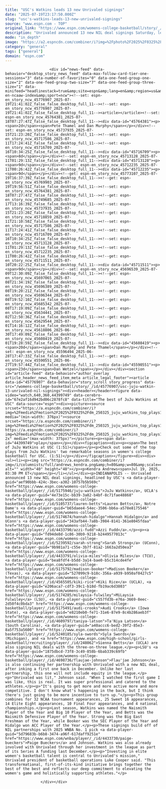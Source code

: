 ```yaml
---
title: "USC's Watkins leads 13 new Unrivaled signings"
date: "2025-07-19T23:17:50.000Z"
slug: "usc's-watkins-leads-13-new-unrivaled-signings"
source: "www.espn.com - TOP"
original_link: "https://www.espn.com/womens-college-basketball/story/_/id/45776907/usc-juju-watkin-13-unrivaled-nil-signings"
description: "Unrivaled announced 13 new NIL deal signings Saturday, led by USC's JuJu Watkins, along with the continuation of a Flau'jae Johnson partnership."
mode: "in_depth"
image: "https://a2.espncdn.com/combiner/i?img=%2Fphoto%2F2025%2F0325%2Fr1469201_1296x729_16%2D9.jpg"
category: "general"
tags: ["general"]
domain: "espn.com"
---
```

<div id="readability-page-1" class="page"><div id="pane-main" tabindex="-1">

                        <div id="news-feed" data-behavior="desktop_story_news_feed" data-max-follow-card-tier-one-sessions="3" data-number-of-favorites="0" data-one-feed-group-one-size="2" data-one-feed-group-two-size="7" data-one-feed-group-three-size="1" data-minifeed="headlinestack=true&amp;site=espn&amp;lang=en&amp;region=us&amp;pubkey=espn-en-ncaaw-index&amp;sport=ncw"><!--set: espn-en_story_ncw_45776907_2025-07-19T21:41:02Z_false_false_desktop_full_11--><!--set: espn-en_story_ncw_45776907_2025-07-19T21:41:02Z_false_false_desktop_full_11--><article></article><!--set: espn-en_story_ncw_45764381_2025-07-18T07:27:47Z_false_false_desktop_full_11--><div data-id="45764381"><p><span>2d</span><span>Pete Thamel and Dan Murphy</span></p></div><!--set: espn-en_story_ncw_45737935_2025-07-15T21:23:20Z_false_false_desktop_full_11--><!--set: espn-en_story_ncw_45717586_2025-07-11T17:24:41Z_false_false_desktop_full_11--><!--set: espn-en_story_ncw_45716709_2025-07-16T10:34:25Z_false_false_desktop_full_11--><div data-id="45716709"><p><span>8d</span></p></div><!--set: espn-en_story_ncw_45713128_2025-07-11T01:29:13Z_false_false_desktop_full_11--><div data-id="45713128"><p><span>9d</span></p></div><!--set: espn-en_story_ncw_45712235_2025-07-11T00:26:42Z_false_false_desktop_full_11--><div data-id="45712235"><p><span>9d</span></p></div><!--get: espn-en_story_ncw_45773107_2025-07-19T16:37:39Z_false_false_desktop_full_11--><!--get: espn-en_story_ncw_45769903_2025-07-19T19:56:51Z_false_false_desktop_full_11--><!--set: espn-en_story_ncw_45764381_2025-07-18T07:27:47Z_false_false_desktop_full_11--><!--get: espn-en_story_ncw_45749685_2025-07-17T13:16:39Z_false_false_desktop_full_11--><!--set: espn-en_story_ncw_45737935_2025-07-15T21:23:20Z_false_false_desktop_full_11--><!--get: espn-en_story_ncw_45718859_2025-07-11T21:10:58Z_false_false_desktop_full_11--><!--set: espn-en_story_ncw_45717586_2025-07-11T17:24:41Z_false_false_desktop_full_11--><!--set: espn-en_story_ncw_45716709_2025-07-16T10:34:25Z_false_false_desktop_full_11--><!--set: espn-en_story_ncw_45713128_2025-07-11T01:29:13Z_false_false_desktop_full_11--><!--set: espn-en_story_ncw_45712235_2025-07-11T00:26:42Z_false_false_desktop_full_11--><!--get: espn-en_story_ncw_45711511_2025-07-10T20:22:25Z_false_false_desktop_full_11--><div data-id="45711511"><p><span>9d</span></p></div><!--set: espn-en_story_ncw_45696539_2025-07-09T12:30:09Z_false_false_desktop_full_11--><!--get: espn-en_story_ncw_45697065_2025-07-08T21:34:19Z_false_false_desktop_full_11--><!--get: espn-en_story_ncw_45696389_2025-07-08T19:20:21Z_false_false_desktop_full_11--><!--get: espn-en_story_ncw_45696344_2025-07-08T19:52:10Z_false_false_desktop_full_11--><!--get: espn-en_story_ncw_45685342_2025-07-08T17:19:09Z_false_false_desktop_full_11--><!--get: espn-en_story_ncw_45634441_2025-07-02T12:50:36Z_false_false_desktop_full_11--><!--get: espn-en_story_ncw_45629544_2025-07-01T14:16:12Z_false_false_desktop_full_11--><!--get: espn-en_story_ncw_45618806_2025-06-30T17:49:09Z_false_false_desktop_full_11--><!--get: espn-en_story_ncw_45608419_2025-07-01T19:28:59Z_false_false_desktop_full_11--><div data-id="45608419"><p><span>20d</span><span>Dan Murphy and Pete Thamel</span></p></div><!--set: espn-en_story_ncw_45596494_2025-06-28T17:47:33Z_false_false_desktop_full_11--><!--get: espn-en_story_ncw_45590551_2025-06-27T19:57:44Z_false_false_desktop_full_11--><div data-id="45590551"><p><span>23d</span><span>Dan Wetzel</span></p></div></div><section id="article-feed" data-behavior="author_overlay article_header_news_feed_item_meta article_legal_footer"><article data-id="45776907" data-behavior="story_scroll story_progress" data-src="/womens-college-basketball/story/_/id/45776907/usc-juju-watkin-13-unrivaled-nil-signings"><div><header></header><figure data-video="watch,640,360,44399749" data-cerebro-id="67e2af16d942bd06c2878fc8" data-title="The best of JuJu Watkins at USC" data-source="espn"><div><picture><source srcset="https://a.espncdn.com/combiner/i?img=%2Fmedia%2Fmotion%2F2025%2F0325%2Fdm_250325_juju_watkins_top_plays1283%2Fdm_250325_juju_watkins_top_plays1283.jpg&amp;w=943&amp;h=530&amp;cquality=80&amp;format=jpg" media="(min-width: 376px)"><source srcset="https://a.espncdn.com/combiner/i?img=%2Fmedia%2Fmotion%2F2025%2F0325%2Fdm_250325_juju_watkins_top_plays1283%2Fdm_250325_juju_watkins_top_plays1283.jpg&amp;w=375&amp;cquality=80, https://a.espncdn.com/combiner/i?img=%2Fmedia%2Fmotion%2F2025%2F0325%2Fdm_250325_juju_watkins_top_plays1283%2Fdm_250325_juju_watkins_top_plays1283.jpg&amp;w=750&amp;cquality=40&amp;format=jpg 2x" media="(max-width: 375px)"></picture><p><span data-id="44399749">play</span></p></div><figcaption><div><p><span>The best of JuJu Watkins at USC (1:51)</span></p><p>Check out some of the top plays from JuJu Watkins' two remarkable seasons in women's college basketball for USC. (1:51)</p></div></figcaption></figure><div><div><ul><li><p><img src="https://a.espncdn.com/combiner/i?img=/i/columnists/full/andrews_kendra.png&amp;h=80&amp;w=80&amp;scale=crop" alt="" width="40" height="40"></p><p>Kendra Andrews<span>Jul 19, 2025, 03:30 PM ET</span></p></li></ul></div><p>INDIANAPOLIS -- Unrivaled announced 13 new NIL deal signings, headlined by USC's <a data-player-guid="aef90bbb-424c-3bec-a302-10757b5b569c" href="https://www.espn.com/womens-college-basketball/player/_/id/5175946/juju-watkins">JuJu Watkins</a>, UCLA's <a data-player-guid="4e73e15c-bb39-3a82-b4bf-8c71fae48868" href="https://www.espn.com/womens-college-basketball/player/_/id/5105737/lauren-betts">Lauren Betts</a>, Notre Dame's <a data-player-guid="b65daee4-54ec-3506-bb6a-a578e8175546" href="https://www.espn.com/womens-college-basketball/player/_/id/5174674/hannah-hidalgo">Hannah Hidalgo</a> and UConn's <a data-player-guid="343afb44-7a8b-3984-8141-361e8045fdaa" href="https://www.espn.com/womens-college-basketball/player/_/id/4433790/azzi-fudd">Azzi Fudd</a>.</p><p><a data-player-guid="fd94de8d-1c86-30b9-9218-b2449577013c" href="https://www.espn.com/womens-college-basketball/player/_/id/5239592/sarah-strong">Sarah Strong</a> (UConn), <a data-player-guid="9b981a71-c55e-3b7f-81a2-1663a2d50ea3" href="https://www.espn.com/womens-college-basketball/player/_/id/4433791/olivia-miles">Olivia Miles</a> (TCU), <a data-player-guid="bea8fdf4-b5dd-3a14-bae0-b5c314cde4fe" href="https://www.espn.com/womens-college-basketball/player/_/id/5175792/madison-booker">Madison Booker</a> (Texas), <a data-player-guid="527099c9-b18c-356a-a939-b950af0427c5" href="https://www.espn.com/womens-college-basketball/player/_/id/4565505/kiki-rice">Kiki Rice</a> (UCLA), <a data-player-guid="e206aca7-cdf3-39c1-b18d-fb19ac6d3803" href="https://www.espn.com/womens-college-basketball/player/_/id/5174285/milaysia-fulwiley">MiLaysia Fulwiley</a> (LSU), <a data-player-guid="c557fd3b-e76a-3669-8eec-2d50f4c0bda3" href="https://www.espn.com/womens-college-basketball/player/_/id/5175491/audi-crooks">Audi Crooks</a> (Iowa State), <a data-player-guid="e8210eb0-fe71-31e6-87e9-8c4b286aeb3f" href="https://www.espn.com/womens-college-basketball/player/_/id/4609797/taniya-latson">Ta'Niya Latson</a> (South Carolina), <a data-player-guid="a40accc6-bed2-39f2-85e3-8a5f753a5600" href="https://www.espn.com/womens-college-basketball/player/_/id/5240185/syla-swords">Syla Swords</a> (Michigan), and <a href="https://www.espn.com/high-school/girls-basketball/recruiting/player/_/id/248062">Sienna Betts</a> (UCLA) are also signing NIL deals with the three-on-three league.</p><p>LSU's <a data-player-guid="1875dbcd-73f8-3c49-858b-6bab339c69fb" href="https://www.espn.com/womens-college-basketball/player/_/id/4698736/flaujae-johnson">Flau'jae Johnson</a> is also continuing her partnership with Unrivaled with a new NIL deal, after inking a first one back in December. Unlike her last partnership, this one will not include equity in the league.</p><p>"Unrivaled was lit," Johnson said. "When I watched the first game I was like, this is real. It was super professional and catered to the athletes.</p><p>"It's going to get more and more active more and more competitive. I don't know what's happening in the back, but I think there's just going to be more incentive to turn up."</p><p>This group combines for 32 NCAA tournament appearances, 25 Sweet 16 appearances, 14 Elite Eight appearances, 10 Final Four appearances, and 4 national championships.</p><p>Last season, Watkins was named the Naismith Player of the Year and Big 10 Player of the Year, and Betts was the Naismith Defensive Player of the Year. Strong was the Big East Freshman of the Year, while Booker was the SEC Player of the Year and Hidalgo won ACC Player of the Year.</p><p>These signings build off of NIL partnerships with 2025 WNBA No. 1 pick <a data-player-guid="5d79683b-b6b8-3474-a96f-617daff9251e" href="https://www.espn.com/wnba/player/_/id/4433730/paige-bueckers">Paige Bueckers</a> and Johnson. Watkins was also already involved with Unrivaled through her investment in the league as part of its Series A funding last December.</p><p>"Investing in elite women's basketball talent is central to Unrivaled's mission," Unrivaled president of basketball operations Luke Cooper said. "This transformational, first-of-its-kind initiative brings together the best of the best and reflects our deep commitment to elevating the women's game and holistically supporting athletes."</p>
</div></div></article></section>

                        
                    </div></div>